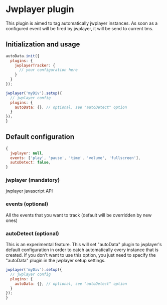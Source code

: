 # Jwplayer plugin

This plugin is aimed to tag automatically jwplayer instances.
As soon as a configured event will be fired by jwplayer, it will be
send to current tms.

## Initialization and usage

```js
autoData.init({
  plugins: {
    jwplayerTracker: {
      // your configuration here
    }
  }
});
```

```js
jwplayer('myDiv').setup({
  // jwplayer config
  plugins: {
    autoData: {}, // optional, see "autoDetect" option
  }
});
}
```

## Default configuration

```js
{
  jwplayer: null,
  events: ['play', 'pause', 'time', 'volume', 'fullscreen'],
  autoDetect: false,
}
```

### jwplayer (mandatory)

jwplayer javascript API

### events (optional)

All the events that you want to track (default will be overridden by new ones)

### autoDetect (optional)

This is an experimental feature. This will set "autoData" plugin to jwplayer's default configuration
in order to catch automatically every instance that is created.
If you don't want to use this option, you just need to specify the "autoData" plugin in the jwplayer
setup settings.

```js
jwplayer('myDiv').setup({
  // jwplayer config
  plugins: {
    autoData: {}, // optional, see "autoDetect" option
  }
});
}
```